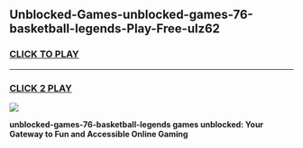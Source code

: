 
## Unblocked-Games-unblocked-games-76-basketball-legends-Play-Free-ulz62
<h3>
<a href="https://premium76.site?title=unblocked-games-76-basketball-legends&ref=10A">CLICK TO PLAY</a></h3>
<hr>

<h3>
<a href="https://premium76.site?title=unblocked-games-76-basketball-legends&ref=10A">CLICK 2 PLAY</a>
  
</h3>

<a href="https://premium76.site?title=unblocked-games-76-basketball-legends&ref=10A"><img src="https://clearcache.store/games.png"></a>


**unblocked-games-76-basketball-legends games unblocked: Your Gateway to Fun and Accessible Online Gaming**
